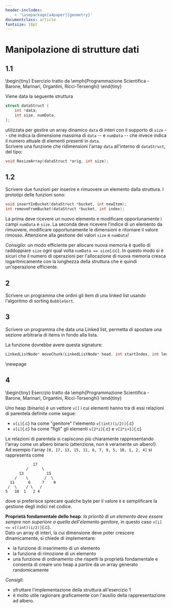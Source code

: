 ```yaml
---
header-includes:
    - '\usepackage[a4paper]{geometry}'
documentclass: article
fontsize: 10pt
---
```


# Manipolazione di strutture dati

## 1.1

\begin{tiny}
Esercizio tratto da \emph{Programmazione Scientifica - Barone, Marinari, Organtini, Ricci-Tersenghi}
\end{tiny}

Viene data la seguente struttura

```.cc {.numberLines}
struct dataStruct {
    int *data;
    int size, numData;
};
```

utilizzata per gestire un array dinamico `data` di interi con il supporto di `size` -- che indica la dimensione massima di `data` -- e `numData` -- che invece indica il numero attuale di elementi presenti in `data`.  
Scrivere una funzione che ridimensioni l'array `data` all'interno di `dataStruct`, del tipo:

```.cc
void ResizeArray(dataStruct *orig, int size);
```

## 1.2

Scrivere due funzioni per inserire e rimuovere un elemento dalla struttura. I prototipi delle funzioni sono:

```.cc
void insertInBucket(dataStruct *bucket, int newItem);
int removeFromBucket(dataStruct *bucket, int index);
```

La prima deve ricevere un nuovo elemento e modificare opportunamente i campi `numData` e `size`. La seconda deve ricevere l'indice di un elemento da rimuovere, modificare opportunamente le dimensioni e ritornare il valore rimosso.
Attenzione alla gestione dei valori `size` e `numData`!

*Consiglio*: un modo efficiente per allocare nuova memoria è quello di raddoppiare `size` ogni qual volta `numData == size`{.cc}. In questo modo si è sicuri che il numero di operazioni per l'allocazione di nuova memoria cresca logaritmicamente con la lunghezza della struttura che è quindi un'operazione efficiente.

## 2

Scrivere un programma che ordini gli item di una linked list usando l'algoritmo di sorting `BubbleSort`.

## 3

Scrivere un programma che data una Linked list, permetta di spostare una sezione arbitraria di items in fondo alla lista. 

La funzione dovrebbe avere questa signature: 

```.cc
LinkedListNode* moveChunk(LinkedListNode* head, int startIndex, int lenOfChunk); 
```

\newpage

## 4

\begin{tiny}
Esercizio tratto da \emph{Programmazione Scientifica - Barone, Marinari, Organtini, Ricci-Tersenghi}
\end{tiny}

Uno heap (binario) è un vettore `v[]` i cui elementi hanno tra di essi relazioni di parentela definite come segue:

- `v[i]`{.c} ha come "genitore" l'elemento `v[(int)(i/2)]`{.c}
- `v[i]`{.c} ha come "figli" gli elementi `v[2*i]`{.c} e `v[2*i+1]`{.c}

Le relazioni di parentela si capiscono più chiaramente rappresentando l'array come un albero binario (attenzione, non è veramente un albero!).  
Ad esempio l'array `[0, 17, 13, 15, 11, 6, 7, 9, 5, 10, 1, 2, 4]` si rappresenta come

```
            17
         /      \
      13          15
    /    \       /  \
  11      6     7    9
 /  \    / \   /
5   10  1   2 4
```

dove si preferisce sprecare qualche byte per il valore `0` e semplificare la gestione degli indici nel codice.

**Proprietà fondamentale dello heap**: *la priorità di un elemento deve essere sempre non superiore a quella dell'elemento genitore*, in questo caso `v[i] <= v[(int)(i/2)]`{.c}.  
Dato un array di interi, la cui dimensione deve poter crescere dinamicamente, si chiede di implementare:

- la funzione di inserimento di un elemento
- la funzione di rimozione di un elemento
- una funzione di ordinamento che rispetti la proprietà fondamentale e consenta di creare uno heap a partire da un array generato randomicamente

*Consigli*: 

- sfruttare l'implementazione della struttura all'esercizio 1
- è molto utile ragionare graficamente con l'ausilio della rappresentazione ad albero.
